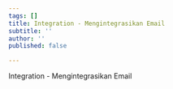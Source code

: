 ```yaml
---
tags: []
title: Integration - Mengintegrasikan Email
subtitle: ''
author: ''
published: false

---
```

Integration - Mengintegrasikan Email
